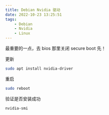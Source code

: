 ```yaml
---
title: Debian Nvidia 驱动
date: 2022-10-23 13:25:51
tags:
	- Debian
	- Nvidia
	- Linux
---
```

最重要的一点，去 bios 那里关闭 secure boot 先！

更新

```bash
sudo apt install nvidia-driver
```

重启

```bash
sudo reboot
```

验证是否安装成功

```bash
nvidia-smi
```
